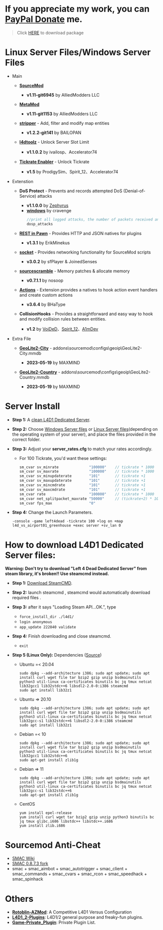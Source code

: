 # If you appreciate my work, you can [PayPal Donate](https://paypal.me/Harry0215?locale.x=zh_TW) me.
> Click [HERE](https://github.com/fbef0102/L4D1-Server4Dead/releases) to download package
# Linux Server Files/Windows Server Files
* Main
	* **[SourceMod](https://www.sourcemod.net/downloads.php?branch=1.11-dev)**
		* **v1.11-git6945** by AlliedModders LLC

	* **[MetaMod](https://www.sourcemm.net/downloads.php?branch=1.11-dev)**
		* **v1.11-git1153** by AlliedModders LLC

	* **[stripper](https://www.bailopan.net/stripper/snapshots/1.2/)** - Add, filter and modify map entities
		* **v1.2.2-git141** by BAILOPAN

	* **[l4dtoolz](https://github.com/Accelerator74/l4dtoolz/releases)** - Unlock Server Slot Limit
		* **v1.1.0.2** by ivailosp、Accelerator74

	* **[Tickrate Enabler](https://github.com/accelerator74/Tickrate-Enabler/releases)** - Unlock Tickrate
		* **v1.5** by ProdigySim、Spirit_12、Accelerator74

* Extenstion
	* **DoS Protect** - Prevents and records attempted DoS (Denial-of-Service) attacks
		* **v1.1.0.0** by [Zephyrus](https://forums.alliedmods.net/showthread.php?t=196990)
		* **[windows](https://github.com/cravenge/DoS-Protect_SM)** by cravenge
			```php
			//print all logged attacks, the number of packets received and the time of the last one.
			dosp_attacks 
			```
			
	* **[REST in Pawn](https://github.com/ErikMinekus/sm-ripext/releases)** - Provides HTTP and JSON natives for plugins
		* **v1.3.1** by ErikMinekus 

	* **[socket](https://github.com/JoinedSenses/sm-ext-socket/releases)** - Provides networking functionality for SourceMod scripts
		* **v3.0.2** by sfPlayer & JoinedSenses 

	* **[sourcescramble](https://github.com/nosoop/SMExt-SourceScramble/releases)** - Memory patches & allocate memory
		* **v0.7.1.1** by nosoop

	* **[Actions](https://forums.alliedmods.net/showthread.php?t=336374)** - Extension provides a natives to hook action event handlers and create custom actions
		* **v3.6.4** by BHaType

	* **CollisionHooks** - Provides a straightforward and easy way to hook and modify collision rules between entities.
		* **v1.2** by [VoiDeD](https://forums.alliedmods.net/showthread.php?t=197815)、[Spirit_12](https://github.com/Satanic-Spirit/Collisionhook)、[A1mDev](https://github.com/L4D-Community/Collisionhook/actions) 

* Extra File
	* **[GeoLite2-City](https://www.maxmind.com/en/home)** - addons\sourcemod\configs\geoip\GeoLite2-City.mmdb
		* **2023-05-19** by MAXMIND

	* **[GeoLite2-Country](https://www.maxmind.com/en/home)** - addons\sourcemod\configs\geoip\GeoLite2-Country.mmdb
		* **2023-05-19** by MAXMIND

# Server Install
* **Step 1:** A [clean L4D1 Dedicated Server](#how-to-download-l4d1-dedicated-server-files).

* **Step 2:** Choose [Windows Server files](https://github.com/fbef0102/L4D1-Server4Dead/releases/download/v4.0/Windows_Server_files.zip) or [Linux Server files](https://github.com/fbef0102/L4D1-Server4Dead/releases/download/v4.0/Linux_Server_files.zip)(depending on the operating system of your server), and place the files provided in the correct folder.

* **Step 3:** Adjust your **server_rates.cfg** to match your rates accordingly.  
	* For 100 Tickrate, you'd want these settings:
		```php
		sm_cvar sv_minrate 				"100000" 	// tickrate * 1000
		sm_cvar sv_maxrate 				"100000" 	// tickrate * 1000
		sm_cvar sv_minupdaterate 		"101"	 	// tickrate +1
		sm_cvar sv_maxupdaterate 		"101"		// tickrate +1
		sm_cvar sv_mincmdrate 			"101"		// tickrate +1
		sm_cvar sv_maxcmdrate 			"101"		// tickrate +1
		sm_cvar rate					"100000" 	// tickrate * 1000
		sm_cvar net_splitpacket_maxrate "50000" 	// (tickrate÷2) * 1000
		sm_cvar fps_max					"0"
		```

* **Step 4:** Change the Launch Parameters.
	```
	-console -game left4dead -tickrate 100 +log on +map l4d_vs_airport01_greenhouse +exec server +sv_lan 0
	```

# How to download L4D1 Dedicated Server files:
**Warning: Don't try to download "Left 4 Dead Dedicated Server" from steam library, it's broken!! Use steamcmd instead.**

* **Step 1:** [Download SteamCMD](https://developer.valvesoftware.com/wiki/SteamCMD#Downloading_SteamCMD).

* **Step 2:** launch steamcmd , steamcmd would automatically download required files .

* **Step 3:** after it says "Loading Steam API...OK.", type
	* ```force_install_dir ./l4d1/```
	* ```login anonymous```
	* ```app_update 222840 validate```

* **Step 4:** Finish downloading and close steamcmd.
	* ```exit```

* **Step 5 (Linux Only):** Dependencies ([Source](https://linuxgsm.com/servers/l4dserver/))
	* Ubuntu =< 20.04
		```
		sudo dpkg --add-architecture i386; sudo apt update; sudo apt install curl wget file tar bzip2 gzip unzip bsdmainutils python3 util-linux ca-certificates binutils bc jq tmux netcat lib32gcc1 lib32stdc++6 libsdl2-2.0-0:i386 steamcmd
		sudo apt install lib32z1
		```
	* Ubuntu => 20.10
		```
		sudo dpkg --add-architecture i386; sudo apt update; sudo apt install curl wget file tar bzip2 gzip unzip bsdmainutils python3 util-linux ca-certificates binutils bc jq tmux netcat lib32gcc-s1 lib32stdc++6 libsdl2-2.0-0:i386 steamcmd
		sudo apt install lib32z1
		```
	* Debian =< 10
		```
		sudo dpkg --add-architecture i386; sudo apt update; sudo apt install curl wget file tar bzip2 gzip unzip bsdmainutils python3 util-linux ca-certificates binutils bc jq tmux netcat lib32gcc1 lib32stdc++6
		sudo apt-get install zlib1g
		```
	* Debian => 11
		```
		sudo dpkg --add-architecture i386; sudo apt update; sudo apt install curl wget file tar bzip2 gzip unzip bsdmainutils python3 util-linux ca-certificates binutils bc jq tmux netcat lib32gcc-s1 lib32stdc++6
		sudo apt-get install zlib1g
		```
	* CentOS
		```
		yum install epel-release
		yum install curl wget tar bzip2 gzip unzip python3 binutils bc jq tmux glibc.i686 libstdc++ libstdc++.i686
		yum install zlib.i686
		```

# Sourcemod Anti-Cheat
* [SMAC Wiki](https://github.com/Silenci0/SMAC/wiki)
* [SMAC 0.8.7.3 fork](https://github.com/Silenci0/SMAC)
* smac + smac_aimbot + smac_autotrigger + smac_client + smac_commands + smac_cvars + smac_rcon + smac_speedhack + smac_spinhack

# Others
* <b>[Rotoblin-AZMod](https://github.com/fbef0102/Rotoblin-AZMod)</b>: A Competitive L4D1 Versus Configuration
* <b>[L4D1_2-Plugins](https://github.com/fbef0102/L4D1_2-Plugins)</b>: L4D1/2 general purpose and freaky-fun plugins.
* <b>[Game-Private_Plugin](https://github.com/fbef0102/Game-Private_Plugin)</b>: Private Plugin List.
